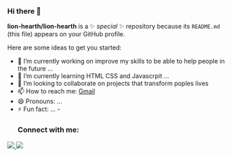 ### Hi there 👋


**lion-hearth/lion-hearth** is a ✨ _special_ ✨ repository because its `README.md` (this file) appears on your GitHub profile.

Here are some ideas to get you started:

- 🔭 I’m currently working on improve my skills to be able to help people in the future ...
- 🌱 I’m currently learning HTML CSS and  Javascrpit ...
- 👯 I’m looking to collaborate on projects that transform poples lives
- 📫 How to reach me: [Gmail](richard.oliveira1337@gmail.com) 
- 😄 Pronouns: ...
- ⚡ Fun fact: ...
-<h3 align="left">Connect with me:</h3>
<div>  
  <a href="https://www.linkedin.com/in/richard-melo-15256b205/" target="blank"><img src="https://img.shields.io/badge/-LinkedIn-%230077B5?style=for-the-badge&logo=linkedin&logoColor=white"/> </a> 
 <a href = "mailto:richard.oliveira1337@gmail.com"><img src="https://img.shields.io/badge/Gmail-D14836?style=for-the-badge&logo=gmail&logoColor=white" target="_blank"></a>
 </div>
